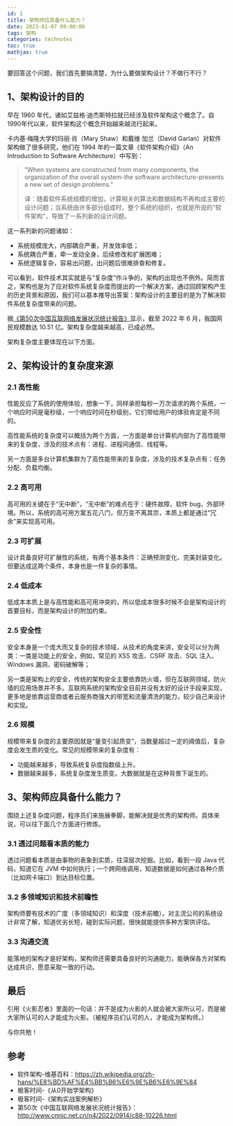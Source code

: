 ```yaml
---
id: 1
title: 架构师应具备什么能力？
date: 2023-01-07 09:00:00
tags: 架构
categories: technotes
toc: true
mathjax: true
---
```


要回答这个问题，我们首先要搞清楚，为什么要做架构设计？不做行不行？
<!-- more -->
## 1、架构设计的目的

早在 1960 年代，诸如艾兹格·迪杰斯特拉就已经涉及软件架构这个概念了。自1990年代以来，软件架构这个概念开始越来越流行起来。

卡内基·梅隆大学的玛丽·肖（Mary Shaw）和戴维·加兰（David Garlan）对软件架构做了很多研究，他们在 1994 年的一篇文章《软件架构介绍》（An Introduction to Software Architecture）中写到：

> “When systems are constructed from many components, the organization of the overall system-the software architecture-presents a new set of design problems.”
>
> 译：随着软件系统规模的增加，计算相关的算法和数据结构不再构成主要的设计问题；当系统由许多部分组成时，整个系统的组织，也就是所说的“软件架构”，导致了一系列新的设计问题。

这一系列新的问题诸如：

- 系统规模庞大，内部耦合严重，开发效率低；
- 系统耦合严重，牵一发动全身，后续修改和扩展困难；
- 系统逻辑复杂，容易出问题，出问题后很难排查和修复。

可以看到，软件技术其实就是与“复杂度”作斗争的，架构的出现也不例外。简而言之，架构也是为了应对软件系统复杂度而提出的一个解决方案，通过回顾架构产生的历史背景和原因，我们可以基本推导出答案：架构设计的主要目的是为了解决软件系统复杂度带来的问题。

据[《第50次中国互联网络发展状况统计报告》](http://www.cnnic.net.cn/NMediaFile/2022/0926/MAIN1664183425619U2MS433V3V.pdf)显示，截至 2022 年 6 月，我国网民规模数达 10.51 亿。架构复杂度越来越高，已成必然。

架构复杂度主要体现在以下方面。

## 2、架构设计的复杂度来源

### 2.1 高性能

性能反应了系统的使用体验，想象一下，同样承担每秒一万次请求的两个系统，一个响应时间是毫秒级，一个响应时间在秒级别，它们带给用户的体验肯定是不同的。

高性能系统的复杂度可以概括为两个方面，一方面是单台计算机内部为了高性能带来的复杂度，涉及的技术点有：进程、进程间通信、线程等。

另一方面是多台计算机集群为了高性能带来的复杂度，涉及的技术复杂点有：任务分配、负载均衡。

### 2.2 高可用

高可用的关键在于“无中断”，“无中断”的难点在于：硬件故障，软件 bug，外部环境。所以，系统的高可用方案五花八门，但万变不离其宗，本质上都是通过“冗余”来实现高可用。

### 2.3 可扩展

设计具备良好可扩展性的系统，有两个基本条件：正确预测变化、完美封装变化。但要达成这两个条件，本身也是一件复杂的事情。

### 2.4 低成本

低成本本质上是与高性能和高可用冲突的，所以低成本很多时候不会是架构设计的首要目标，而是架构设计的附加约束。

### 2.5 安全性

安全本身是一个庞大而又复杂的技术领域，从技术的角度来讲，安全可以分为两类：一类是功能上的安全，例如，常见的 XSS 攻击、CSRF 攻击、SQL 注入、Windows 漏洞、密码破解等；

另一类是架构上的安全，传统的架构安全主要依靠防火墙，但在互联网领域，防火墙的应用场景并不多。互联网系统的架构安全目前并没有太好的设计手段来实现，更多地是依靠运营商或者云服务商强大的带宽和流量清洗的能力，较少自己来设计和实现。

### 2.6 规模

规模带来复杂度的主要原因就是“量变引起质变”，当数量超过一定的阈值后，复杂度会发生质的变化。常见的规模带来的复杂度有：

- 功能越来越多，导致系统复杂度指数级上升。
- 数据越来越多，系统复杂度发生质变。大数据就是在这种背景下诞生的。

## 3、架构师应具备什么能力？

围绕上述复杂度问题，程序员们来施展拳脚，能解决就是优秀的架构师。具体来说，可以往下面几个方面进行修炼。

### 3.1 透过问题看本质的能力

透过问题看本质是由事物的表象到实质，往深层次挖掘。比如，看到一段 Java 代码，知道它在 JVM 中如何执行；一个跨网络调用，知道数据是如何通过各种介质（比如网卡端口）到达目标位置。

### 3.2 多领域知识和技术前瞻性

架构师要有技术的广度（多领域知识）和深度（技术前瞻）。对主流公司的系统设计非常了解，知道优劣长短，碰到实际问题，很快就能提供多种方案供评估。

### 3.3 沟通交流

能落地的架构才是好架构，架构师还需要具备良好的沟通能力，能确保各方对架构达成共识，愿意采取一致的行动。

## 最后

引用《火影忍者》里面的一句话：并不是成为火影的人就会被大家所认可，而是被大家所认可的人才能成为火影。（被程序员们认可的人，才能成为架构师。）

与你共勉！

## 参考

- 软件架构-维基百科：https://zh.wikipedia.org/zh-hans/%E8%BD%AF%E4%BB%B6%E6%9E%B6%E6%9E%84
- 极客时间-《从0开始学架构》
- 极客时间-《架构实战案例解析》
- 第50次《中国互联网络发展状况统计报告》：http://www.cnnic.net.cn/n4/2022/0914/c88-10226.html